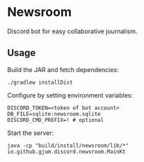 # Newsroom

Discord bot for easy collaborative journalism.

## Usage

Build the JAR and fetch dependencies:

    ./gradlew installDist

Configure by setting environment variables:

    DISCORD_TOKEN=<token of bot account>
    DB_FILE=sqlite:newsroom.sqlite
    DISCORD_CMD_PREFIX=! # optional

Start the server:

    java -cp "build/install/newsroom/lib/*" io.github.gjum.discord.newsroom.MainKt
